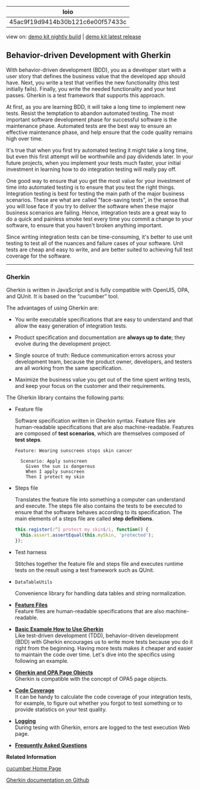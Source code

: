 <!-- loio45ac9f19d9414b30b121c6e00f57433c -->

| loio |
| -----|
| 45ac9f19d9414b30b121c6e00f57433c |

<div id="loio">

view on: [demo kit nightly build](https://openui5nightly.hana.ondemand.com/#/topic/45ac9f19d9414b30b121c6e00f57433c) | [demo kit latest release](https://openui5.hana.ondemand.com/#/topic/45ac9f19d9414b30b121c6e00f57433c)</div>

## Behavior-driven Development with Gherkin

With behavior-driven development \(BDD\), you as a developer start with a user story that defines the business value that the developed app should have. Next, you write a test that verifies the new functionality \(this test initially fails\). Finally, you write the needed functionality and your test passes. Gherkin is a test framework that supports this approach.

At first, as you are learning BDD, it will take a long time to implement new tests. Resist the temptation to abandon automated testing. The most important software development phase for successful software is the maintenance phase. Automated tests are the best way to ensure an effective maintenance phase, and help ensure that the code quality remains high over time.

It's true that when you first try automated testing it might take a long time, but even this first attempt will be worthwhile and pay dividends later. In your future projects, when you implement your tests much faster, your initial investment in learning how to do integration testing will really pay off.

One good way to ensure that you get the most value for your investment of time into automated testing is to ensure that you test the right things. Integration testing is best for testing the main path of the major business scenarios. These are what are called "face-saving tests", in the sense that you will lose face if you try to deliver the software when these major business scenarios are failing. Hence, integration tests are a great way to do a quick and painless smoke test every time you commit a change to your software, to ensure that you haven't broken anything important.

Since writing integration tests can be time-consuming, it's better to use unit testing to test all of the nuances and failure cases of your software. Unit tests are cheap and easy to write, and are better suited to achieving full test coverage for the software.

***

### Gherkin

Gherkin is written in JavaScript and is fully compatible with OpenUI5, OPA, and QUnit. It is based on the “cucumber” tool.

The advantages of using Gherkin are:

-   You write executable specifications that are easy to understand and that allow the easy generation of integration tests.

-   Product specification and documentation are **always up to date**; they evolve during the development project.

-   Single source of truth: Reduce communication errors across your development team, because the product owner, developers, and testers are all working from the same specification.

-   Maximize the business value you get out of the time spent writing tests, and keep your focus on the customer and their requirements.


The Gherkin library contains the following parts:

-   Feature file

    Software specification written in Gherkin syntax. Feature files are human-readable specifications that are also machine-readable. Features are composed of **test scenarios**, which are themselves composed of **test steps**.

    ```nocode
    Feature: Wearing sunscreen stops skin cancer
    
      Scenario: Apply sunscreen
        Given the sun is dangerous
        When I apply sunscreen
        Then I protect my skin
    ```

-   Steps file

    Translates the feature file into something a computer can understand and execute. The steps file also contains the tests to be executed to ensure that the software behaves according to its specification. The main elements of a steps file are called **step definitions**.

    ``` js
    this.register(/^I protect my skin$/i, function() {
      this.assert.assertEqual(this.mySkin, 'protected');
    });
    ```

-   Test harness

    Stitches together the feature file and steps file and executes runtime tests on the result using a test framework such as QUnit.

-   `DataTableUtils`

    Convenience library for handling data tables and string normalization.


-   **[Feature Files](Feature_Files_9113397.md " Feature files are human-readable specifications that are also machine-readable.")**  
 Feature files are human-readable specifications that are also machine-readable.
-   **[Basic Example How to Use Gherkin](Basic_Example_How_to_Use_Gherkin_4b0c519.md "Like test-driven development (TDD), behavior-driven development (BDD) with Gherkin encourages us to write more tests because you do it right from
		the beginning. Having more tests makes it cheaper and easier to maintain the code over time. Let's dive into the specifics using following an
		example.")**  
Like test-driven development \(TDD\), behavior-driven development \(BDD\) with Gherkin encourages us to write more tests because you do it right from the beginning. Having more tests makes it cheaper and easier to maintain the code over time. Let's dive into the specifics using following an example.
-   **[Gherkin and OPA Page Objects](Gherkin_and_OPA_Page_Objects_c689cd8.md "Gherkin is compatible with the concept of OPA5 page objects.")**  
Gherkin is compatible with the concept of OPA5 page objects.
-   **[Code Coverage](Code_Coverage_20737a4.md "It can be handy to calculate the code coverage of your integration tests, for example, to figure out whether you forgot to test something or to
		provide statistics on your test quality.")**  
It can be handy to calculate the code coverage of your integration tests, for example, to figure out whether you forgot to test something or to provide statistics on your test quality.
-   **[Logging](Logging_ebcf60c.md "During tesing with Gherkin, errors are logged to the test execution Web page. ")**  
During tesing with Gherkin, errors are logged to the test execution Web page.
-   **[Frequently Asked Questions](Frequently_Asked_Questions_02ef39f.md "")**  


**Related Information**  


[cucumber Home Page](https://cucumber.io/)

[Gherkin documentation on Github](https://github.com/cucumber/cucumber/wiki/Gherkin)

